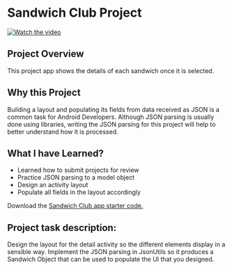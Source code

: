 # Sandwich Club Project

[![Watch the video](https://i.ytimg.com/vi/sE4QX4GMIDA/hqdefault.jpg)](https://youtu.be/sE4QX4GMIDA)

## Project Overview
This project  app 
shows the details of each sandwich once it is selected.

## Why this Project

Building a layout and populating its fields from data received as JSON
is a common task for Android Developers. Although JSON parsing is usually
done using libraries, writing the JSON parsing for  this project will
help  to better understand how it is processed.

## What I have Learned?
- Learned how to submit projects for review
- Practice JSON parsing to a model object
- Design an activity layout
- Populate all fields in the layout accordingly


Download the [Sandwich Club app starter code.](https://github.com/udacity/sandwich-club-starter-code)

## Project task description:

Design the layout for the detail activity so the different elements
display in a sensible way. Implement the JSON parsing in JsonUtils so it
produces a Sandwich Object that can be used to populate the UI that you designed.
